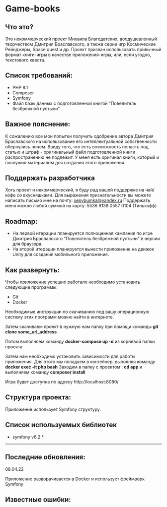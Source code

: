 # Game-books

Что это?
------
Это некоммерческий проект Михаила Благодатских, воодушевленный творчеством Дмитрия Браславского, а также серии игр
Космические Рейнджеры, Space quest и др.
Проект призван использовать привычный формат книги-игры в качестве приложения-игры, или, если угодно, текстового квеста.

Список требований:
------

- PHP 8.1
- Composer
- Symfony
- Файл базы данных с подготовленной книгой "Повелитель безбрежной пустыни"

Важное пояснение:
-------
К сожалению все мои попытки получить одобрение автора Дмитрия Браславского на использование его интеллектуальной
собственности обернулись ничем.
Ввиду того, что есть возможность попасть под статью и штраф - оригинальный файл подготовленной книги распространению не
подлежит.
У меня есть оригинал книги, который и послужил материалом для создания этого приложения.

Поддержать разработчика
-----
Хоть проект и некоммерческий, я буду рад вашей поддержке на чай/кофе со вкусняшками.
Для выражения признательности вы можете написать письмо мне на почту: xepybumka@yandex.ru
Поддержать меня можно любой суммой на карту: 5536 9138 0557 0104 (Тинькофф)

Roadmap:
-----

* На первой итерации планируется полноценная кампания по игре Дмитрия Браславского "Повелитель безбрежной пустыни" в
  версии для браузера.
* На второй итерации планируется вынести приложение на движок Unity для создания мобильного приложения.

Как развернуть:
------
Чтобы приложение успешно работало необходимо установить следующие программы:
* Git
* Docker

Необходимые инструкции по скачиванию под вашу операционную систему этих программ можно найти в интернете.

Затем скачиваем проект в нужную нам папку при помощи команды <strong> git clone some_url_address</strong>

Потом выполняем команду <strong>docker-compose up -d</strong> из корневой папки проекта

Затем нам необходимо установить зависимости для работы приложения. Для этого мы попадаем в контейнер, выполняя команду <strong> docker exec -it php bash</strong>
Заходим в папку с проектом : <strong>cd app</strong> и выполняем команду <strong>composer install</strong>

Игра будет доступна по адресу http://localhost:8080/

Структура проекта:
-----
Приложение использует Symfony структуру.

Список используемых библиотек
------

- symfony v6.2.*

- ------
Последние обновления:
------
08.04.22

Приложение разворачивается в Docker и использует фреймворк Symfony


Известные ошибки:
------
